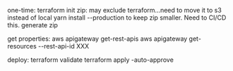 one-time: terraform init
zip: may exclude terraform...need to move it to s3 instead of local
yarn install --production  to keep zip smaller. Need to CI/CD this.
generate zip

get properties:
aws apigateway get-rest-apis
aws apigateway get-resources --rest-api-id XXX

deploy:
terraform validate
terraform apply -auto-approve